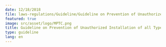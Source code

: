 ```yaml
---
date: 12/18/2018
file: laws-regulations/Guideline/Guideline on Prevention of Unauthorized Installation of all Types of Telecommunications Systems to Use the Services without Going Through International Gateways.pdf
featured: true
image: src/asset/logo/MPTC.png
title: Guideline on Prevention of Unauthorized Installation of all Types of Telecommunications Systems to Use the Services without Going Through International Gateways
type: guideline
lang: en
---
```

